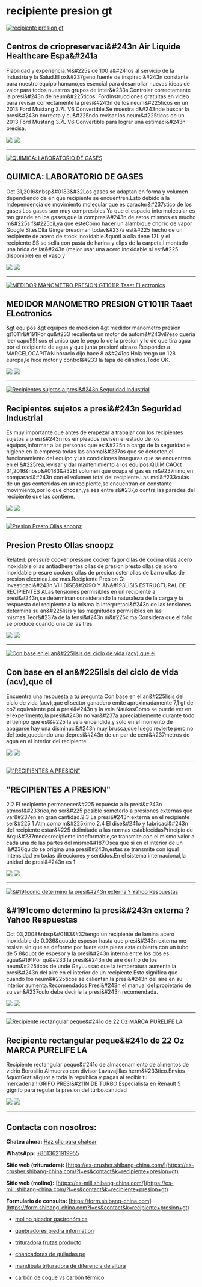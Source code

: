 # recipiente presion gt

<a href="https://swt.shibang-china.com/?l=es&img&k=recipiente+presion+gt" target="_blank">![recipiente presion gt](http://static.shibang-china.com/all-800x300/611.jpg)</a>

## Centros de criopreservaci&#243n Air Liquide Healthcare Espa&#241a
Fiabilidad y experiencia.M&#225s de 100 a&#241os al servicio de la Industria y la Salud.El ox&#237geno,fuente de inspiraci&#243n constante para nuestro equipo humano,es esencial para desarrollar nuevas ideas de valor para todos nuestros grupos de inter&#233s.Controlar correctamente la presi&#243n de neum&#225ticos: FordInstrucciones gratuitas en video para revisar correctamente la presi&#243n de los neum&#225ticos en un 2013 Ford Mustang 3.7L V6 Convertible.Se muestra d&#243nde buscar la presi&#243n correcta y cu&#225ndo revisar los neum&#225ticos de un 2013 Ford Mustang 3.7L V6 Convertible para lograr una estimaci&#243n precisa.


<a href="https://whatsapp.shibangsoft.com/WhatsApp.php" target="_blank" title="WhatsApp">![](http://static.shibang-china.com/icon/whatsapp.png)</a> <a href="https://swt.shibang-china.com/?l=es&icon&k=recipiente+presion+gt" target="_blank">![](http://static.shibang-china.com/icon/chat-es.png)</a>

---

<a href="https://swt.shibang-china.com/?l=es&img&k=recipiente+presion+gt" target="_blank">![QUIMICA: LABORATORIO DE GASES](http://static.shibang-china.com/all-800x300/1318.jpg)</a>

## QUIMICA: LABORATORIO DE GASES
Oct 31,2016&nbsp&#0183&#32Los gases se adaptan en forma y volumen dependiendo de en que recipiente se encuentren.Esto debido a la Independencia de movimiento molecular que es caracter&#237stico de los gases.Los gases son muy compresibles.Ya que el espacio intermolecular es tan grande en los gases,que la compresi&#243n de estos mismos es mucho m&#225s f&#225cil,ya que esteComo hacer un alambique chorro de vapor Google SitesOlla Gingerbreadman todav&#237a est&#225 hecho de un recipiente de acero de stock inoxidable.&quotLa olla tiene 12L y el recipiente SS se sella con pasta de harina y clips de la carpeta.I montado una brida de lat&#243n (mejor usar una acero inoxidable si est&#225 disponible) en el vaso y


<a href="https://whatsapp.shibangsoft.com/WhatsApp.php" target="_blank" title="WhatsApp">![](http://static.shibang-china.com/icon/whatsapp.png)</a> <a href="https://swt.shibang-china.com/?l=es&icon&k=recipiente+presion+gt" target="_blank">![](http://static.shibang-china.com/icon/chat-es.png)</a>

---

<a href="https://swt.shibang-china.com/?l=es&img&k=recipiente+presion+gt" target="_blank">![MEDIDOR MANOMETRO PRESION GT1011R Taaet ELectronics](http://static.shibang-china.com/all-800x300/5.jpg)</a>

## MEDIDOR MANOMETRO PRESION GT1011R Taaet ELectronics
&gt equipos &gt equipos de medicion &gt medidor manometro presion gt1011r&#191Por qu&#233 recalienta un motor de autom&#243vil?eso queria leer capo!!!!! sos el unico que le pego lo de la presion y lo de que tira agua por el recipiente de agua y que junta presion! abrazo.Responder a MARCELOCAPITAN horacio dijo.hace 8 a&#241os.Hola tengo un 128 europa,le hice motor y control&#233 la tapa de cilindros.Todo OK.


<a href="https://whatsapp.shibangsoft.com/WhatsApp.php" target="_blank" title="WhatsApp">![](http://static.shibang-china.com/icon/whatsapp.png)</a> <a href="https://swt.shibang-china.com/?l=es&icon&k=recipiente+presion+gt" target="_blank">![](http://static.shibang-china.com/icon/chat-es.png)</a>

---

<a href="https://swt.shibang-china.com/?l=es&img&k=recipiente+presion+gt" target="_blank">![Recipientes sujetos a presi&#243n Seguridad Industrial](http://static.shibang-china.com/all-800x300/634.jpg)</a>

## Recipientes sujetos a presi&#243n Seguridad Industrial
Es muy importante que antes de empezar a trabajar con los recipientes sujetos a presi&#243n los empleados revisen el estado de los equipos,informar a las personas que est&#225n a cargo de la seguridad e higiene en la empresa todas las anomal&#237as que se detecten,el funcionamiento del equipo y las condiciones inseguras que se encuentren en el &#225rea,revisar y dar mantenimiento a los equipos.QUIMICAOct 31,2016&nbsp&#0183&#32El volumen que ocupa el gas es m&#237nimo,en comparaci&#243n con el volumen total del recipiente.Las mol&#233culas de un gas contenidas en un recipiente,se encuentran en constante movimiento,por lo que chocan,ya sea entre s&#237,o contra las paredes del recipiente que las contiene.


<a href="https://whatsapp.shibangsoft.com/WhatsApp.php" target="_blank" title="WhatsApp">![](http://static.shibang-china.com/icon/whatsapp.png)</a> <a href="https://swt.shibang-china.com/?l=es&icon&k=recipiente+presion+gt" target="_blank">![](http://static.shibang-china.com/icon/chat-es.png)</a>

---

<a href="https://swt.shibang-china.com/?l=es&img&k=recipiente+presion+gt" target="_blank">![Presion Presto Ollas snoopz](http://static.shibang-china.com/all-800x300/1169.jpg)</a>

## Presion Presto Ollas snoopz
Related: pressure cooker pressure cooker fagor ollas de cocina ollas acero inoxidable ollas antiadherentes ollas de presion presto ollas de acero inoxidable presure cookers ollas de presion oster ollas de barro ollas de presion electrica.Lee mas.Recipiente Presion Gt Investigaci&#243n.VIII.DISE&#209O Y AN&#193LISIS ESTRUCTURAL DE RECIPIENTES ALas tensiones permisibles en un recipiente a presi&#243n,se determinan considerando la naturaleza de la carga y la respuesta del recipiente a la misma la interpretaci&#243n de las tensiones determina su an&#225lisis y las magnitudes permisibles en las mismas.Teor&#237a de la tensi&#243n m&#225xima.Considera que el fallo se produce cuando una de las tres


<a href="https://whatsapp.shibangsoft.com/WhatsApp.php" target="_blank" title="WhatsApp">![](http://static.shibang-china.com/icon/whatsapp.png)</a> <a href="https://swt.shibang-china.com/?l=es&icon&k=recipiente+presion+gt" target="_blank">![](http://static.shibang-china.com/icon/chat-es.png)</a>

---

<a href="https://swt.shibang-china.com/?l=es&img&k=recipiente+presion+gt" target="_blank">![Con base en el an&#225lisis del ciclo de vida (acv),que el](http://static.shibang-china.com/all-800x300/1105.jpg)</a>

## Con base en el an&#225lisis del ciclo de vida (acv),que el
Encuentra una respuesta a tu pregunta Con base en el an&#225lisis del ciclo de vida (acv),que el sector ganadero emite aproximadamente 7,1 gt de co2 equivalente poLa presi&#243n y la vela NaukasComo se puede ver en el experimento,la presi&#243n no var&#237a apreciablemente durante todo el tiempo que est&#225 la vela encendida,y solo en el momento de apagarse hay una disminuci&#243n muy brusca,que luego revierte pero no del todo,quedando una depresi&#243n de un par de cent&#237metros de agua en el interior del recipiente.


<a href="https://whatsapp.shibangsoft.com/WhatsApp.php" target="_blank" title="WhatsApp">![](http://static.shibang-china.com/icon/whatsapp.png)</a> <a href="https://swt.shibang-china.com/?l=es&icon&k=recipiente+presion+gt" target="_blank">![](http://static.shibang-china.com/icon/chat-es.png)</a>

---

<a href="https://swt.shibang-china.com/?l=es&img&k=recipiente+presion+gt" target="_blank">!["RECIPIENTES A PRESION"](http://static.shibang-china.com/all-800x300/427.jpg)</a>

## "RECIPIENTES A PRESION"
2.2 El recipiente permanecer&#225 expuesto a la presi&#243n atmosf&#233rica,no ser&#225 posible someterlo a presiones externas que var&#237en en gran cantidad.2.3 La presi&#243n externa en el recipiente ser&#225 1 Atm.como m&#225ximo.2.4 El dise&#241o y fabricaci&#243n del recipiente estar&#225 delimitado a las normas establecidasPrincipio de Arqu&#237medesrecipiente indeformable,se transmite con el mismo valor a cada una de las partes del mismo&#187.Osea que si en el interior de un l&#236quido se origina una presi&#243n,estas se transmite con igual intensidad en todas direcciones y sentidos.En el sistema internacional,la unidad de presi&#243n es 1


<a href="https://whatsapp.shibangsoft.com/WhatsApp.php" target="_blank" title="WhatsApp">![](http://static.shibang-china.com/icon/whatsapp.png)</a> <a href="https://swt.shibang-china.com/?l=es&icon&k=recipiente+presion+gt" target="_blank">![](http://static.shibang-china.com/icon/chat-es.png)</a>

---

<a href="https://swt.shibang-china.com/?l=es&img&k=recipiente+presion+gt" target="_blank">![&#191como determino la presi&#243n externa ? Yahoo Respuestas](http://static.shibang-china.com/all-800x300/1153.jpg)</a>

## &#191como determino la presi&#243n externa ? Yahoo Respuestas
Oct 03,2008&nbsp&#0183&#32tengo un recipiente de lamina acero inoxidable de 0.036&quotde espesor hasta que presi&#243n externa me resiste sin que se deforme por fuera esta pieza esta cubierta con un tubo de 5 8&quot de espesor y la presi&#243n interna entre los dos es agua&#191Por qu&#233 la presi&#243n de aire dentro de los neum&#225ticos de unde GayLussac que la temperatura aumenta la presi&#243n del aire en el interior de un recipiente.Esto significa que cuando los neum&#225ticos se calientan,la presi&#243n del aire en su interior aumenta.Recomendados Presi&#243n el manual del propietario de su veh&#237culo debe decirle la presi&#243n recomendada.


<a href="https://whatsapp.shibangsoft.com/WhatsApp.php" target="_blank" title="WhatsApp">![](http://static.shibang-china.com/icon/whatsapp.png)</a> <a href="https://swt.shibang-china.com/?l=es&icon&k=recipiente+presion+gt" target="_blank">![](http://static.shibang-china.com/icon/chat-es.png)</a>

---

<a href="https://swt.shibang-china.com/?l=es&img&k=recipiente+presion+gt" target="_blank">![Recipiente rectangular peque&#241o de 22 Oz MARCA PURELIFE LA](http://static.shibang-china.com/all-800x300/8.jpg)</a>

## Recipiente rectangular peque&#241o de 22 Oz MARCA PURELIFE LA
Recipiente rectangular peque&#241o de almacenamiento de alimentos de vidrio Borosilio Almuerzo con divisor Lavavajillas herm&#233tico.Envios &quotGratis&quot a toda la republica y pagas al recibir tu mercaderia!!!GRIFO PRESI&#211N DE TURBO Especialista en Renault 5 gtgrifo para regular la presion del turbo.cantidad


<a href="https://whatsapp.shibangsoft.com/WhatsApp.php" target="_blank" title="WhatsApp">![](http://static.shibang-china.com/icon/whatsapp.png)</a> <a href="https://swt.shibang-china.com/?l=es&icon&k=recipiente+presion+gt" target="_blank">![](http://static.shibang-china.com/icon/chat-es.png)</a>

---
## Contacta con nosotros:

**Chatea ahora:** [Haz clic para chatear](https://swt.shibang-china.com?l=es&contact&k=recipiente+presion+gt)

**WhatsApp:**  [+8613621919955](https://whatsapp.shibangsoft.com/WhatsApp.php)

**Sitio web (trituradora):** [https://es-crusher.shibang-china.com/](https://es-crusher.shibang-china.com/?l=es&contact&k=recipiente+presion+gt)

**Sitio web (molino):** [https://es-mill.shibang-china.com/](https://es-mill.shibang-china.com/?l=es&contact&k=recipiente+presion+gt)

**Formulario de consulta:** [https://form.shibang-china.com](https://form.shibang-china.com?l=es&contact&k=recipiente+presion+gt)

* [molino picador gastronómica](../75/molino%20picador%20gastron%C3%B3mica.md)

* [quebradores piedra information](../73/quebradores%20piedra%20information.md)

* [trituradora frutas producto](../68/trituradora%20frutas%20producto.md)

* [chancadoras de quijadas pe](../66/chancadoras%20de%20quijadas%20pe.md)

* [mandibula trituradora de diferencia de altura](../71/mandibula%20trituradora%20de%20diferencia%20de%20altura.md)

* [carbón de coque vs carbón térmico](../69/carb%C3%B3n%20de%20coque%20vs%20carb%C3%B3n%20t%C3%A9rmico.md)